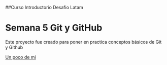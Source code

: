 ##Curso Introductorio Desafio Latam
# Semana 5 Git y GitHub

Este proyecto fue creado para poner en practica conceptos básicos de Git y Github

<a href="https://lissleal.github.io/unpocodemi/">Un poco de mi</a>



